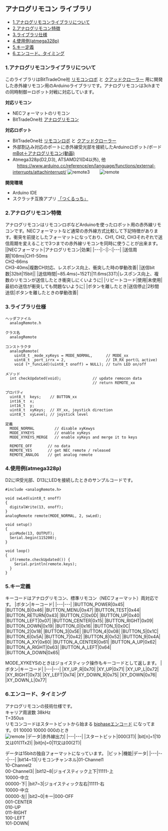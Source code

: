## アナログリモコン ライブラリ
* [1.アナログリモコンライブラリについて](#1アナログリモコンライブラリについて)
* [2.アナログリモコン特徴](#2アナログリモコン特徴)
* [3.ライブラリ仕様](#3ライブラリ仕様)
* [4.使用例(atmega328p)](#4使用例atmega328p)
* [5.キー定義](#5キー定義)
* [6.エンコード、タイミング](#6エンコードタイミング)

### 1.アナログリモコンライブラリについて
このライブラリはBitTradeOne社 [リモコンロボ](https://bit-trade-one.co.jp/adkrbt/) と [クアッドクローラー](https://bit-trade-one.co.jp/adcrbt/) 用に開発した赤外線リモコン用のArduinoライブラリです。アナログリモコンは3chまでの同時制御＝ロボット対戦に対応しています。

**対応リモコン**
- NECフォーマットのリモコン
- BitTradeOne社 [アナログリモコン](https://bit-trade-one.co.jp/adkrbt/)

**対応ロボット**
- BitTradeOne社 [リモコンロボ](https://bit-trade-one.co.jp/adkrbt/) と [クアッドクローラー](https://bit-trade-one.co.jp/adcrbt/) 
- 外部割込み対応のポートに赤外線受光部を接続したArduinoロボット/ボード  
[mBot＋アナログリモコン(動画)](http://sohta02.web.fc2.com/images/MAQ04884.MP4)  
- Atmega328p(D2,D3), ATSAMD21(D4以外), 他  
　https://www.arduino.cc/reference/en/language/functions/external-interrupts/attachinterrupt/
![remote3](../../../docs/raw/master/images/remoteA3.png)　　
![remote](../../../docs/raw/master/images/remoteA.JPG)

**開発環境**
- Arduino IDE
- スクラッチ互換アプリ [「つくるっち」](http://sohta02.web.fc2.com/familyday_app.html)

### 2.アナログリモコン特徴
アナログリモコンはリモコンロボなどArduinoを使ったロボット用の赤外線リモコンです。NECフォーマットなど通常の赤外線方式比較して下記特徴があります。衝突を前提としたフォーマットになっており、CH1, CH2, CH3それぞれで送信周期を変えることで3つまでの赤外線リモコンを同時に使うことが出来ます。
||NECフォーマット|アナログリモコン|効果|
|---|:-:|:-:|---|
|送信周期|108ms|CH1-50ms<br />CH2-66ms<br />CH3-40ms|複数CH対応、レスポンス向上、衝突した時の挙動改善|
|送信bit数|32bit|15bit||
|送信時間|~85.4ms(~152T)|11.6ms(33T)|レスポンス向上、複数のリモコンが送信したとき衝突しにくいように|
|リピートコード|使用|未使用|最初の送信が衝突しても問題ないように|
|ボタンを離したとき|送信停止|2秒間送信|ボタンを離したときの挙動改善|

### 3.ライブラリ仕様
```
ヘッダファイル
  analogRemote.h

クラス名
  analogRemote

コンストラクタ
  analogRemote(
    uint8_t _mode_xyKeys = MODE_NORMAL,      // MODE_xx
    uint8_t _port_irrx = 2,                  // IR_RX port(L active)
    void (*_funcLed)(uint8_t onoff) = NULL); // turn LED on/off

メソッド
  int checkUpdated(void);              // update remocon data
                                       // return REMOTE_xx

プロパティ
  uint8_t  keys;    // BUTTON_xx
  int16_t  x;
  int16_t  y;
  uint8_t  xyKeys;	// XY_xx, joystick direction
  uint8_t  xyLevel;	// joystick level

定義
  MODE_NORMAL         // disable xyKewys
  MODE_XYKEYS         // enable xyKeys
  MODE_XYKEYS_MERGE   // enable xyKeys and merge it to keys

  REMOTE_OFF       // no data
  REMOTE_YES       // get NEC remote / released
  REMOTE_ANALOG    // get analog remote
```

### 4.使用例(atmega328p)
D2にIR受光部、D13にLEDを接続したときのサンプルコードです。
```
#include <analogRemote.h>

void swLed(uint8_t onoff)
{
  digitalWrite(13, onoff);
}
analogRemote remote(MODE_NORMAL, 2, swLed);

void setup()
{
  pinMode(13, OUTPUT);
  Serial.begin(115200);
}

void loop()
{
  if(remote.checkUpdated()) {
    Serial.println(remote.keys);
  }
}
```

### 5.キー定義
キーコードはアナログリモコン、標準リモコン（NECフォーマット）両対応です。
|ボタン|キーコード|
|---|---|
|BUTTON_POWER|0x45|
|BUTTON_B|0x46|
|BUTTON_MENU|0x47|
|BUTTON_TEST|0x44|
|BUTTON_RETURN|0x43|
|BUTTON_C|0x0D|
|BUTTON_UP|0x40|
|BUTTON_LEFT|0x07|
|BUTTON_CENTER|0x15|
|BUTTON_RIGHT|0x09|
|BUTTON_DOWN|0x19|
|BUTTON_0|0x16|
|BUTTON_1|0x0C|
|BUTTON_2|0x18|
|BUTTON_3|0x5E|
|BUTTON_4|0x08|
|BUTTON_5|0x1C|
|BUTTON_6|0x5A|
|BUTTON_7|0x42|
|BUTTON_8|0x52|
|BUTTON_9|0x4A|
|BUTTON_A_XY|0x60|
|BUTTON_A_CENTER|0x61|
|BUTTON_A_UP|0x62|
|BUTTON_A_RIGHT|0x63|
|BUTTON_A_LEFT|0x64|
|BUTTON_A_DOWN|0x65|

MODE_XYKEYSのときはジョイスティック操作もキーコードとして返します。
|ボタン|キーコード|
|---|---|
|XY_UP_R|0x70|
|XY_UP|0x71|
|XY_UP_L|0x72|
|XY_RIGHT|0x73|
|XY_LEFT|0x74|
|XY_DOWN_R|0x75|
|XY_DOWN|0x76|
|XY_DOWN_L|0x77|

### 6.エンコード、タイミング
アナログリモコンの技術仕様です。  
キャリア周波数 38kHz  
T=350us  
リモコンコードはスタートビットから始まる [biphaseエンコード](https://ja.wikipedia.org/wiki/%E4%BC%9D%E9%80%81%E8%B7%AF%E7%AC%A6%E5%8F%B7) になってます。01 10000 10000 000のとき  
![remote](../../../docs/raw/master/images/remoteA2.png)
|データ|赤外線出力|
|---|---|
|スタートビット|000(3T)|
|bit[n]=1|10又は01(1Tx2)|
|bit[n]=0|11又は00(2T)|

データは15bitの独自フォーマットになっています。
|ビット|機能|データ|
|---|---|---|
|bit14~13|リモコンチャンネル|01-Channel1<br />10-Channel2<br />00-Channel3|
|bit12~8|ジョイスティック上下|11111-上<br />10000-中立<br />00000-下|
|bit7~3|ジョイスティック左右|11111-右<br />10000-中立<br />00000-左|
|bit2~0|キー|000-OFF<br />001-CENTER<br />010-UP<br />011-RIGHT<br />100-LEFT<br />101-DOWN|
